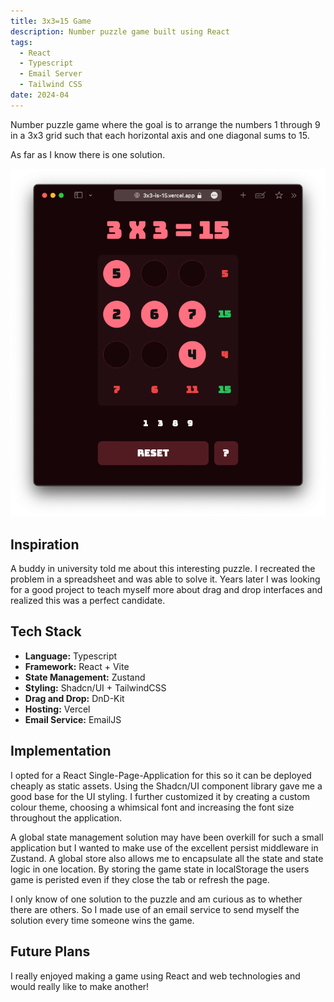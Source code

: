 ```yaml
---
title: 3x3=15 Game
description: Number puzzle game built using React
tags:
  - React
  - Typescript
  - Email Server
  - Tailwind CSS
date: 2024-04
---
```


Number puzzle game where the goal is to arrange the numbers 1 through 9 in a 3x3 grid such that each horizontal axis and one diagonal sums to 15.

As far as I know there is one solution.

![screenshot](./screenshot.png)

## Inspiration

A buddy in university told me about this interesting puzzle. I recreated the problem in a spreadsheet and was able to solve it. Years later I was looking for a good project to teach myself more about drag and drop interfaces and realized this was a perfect candidate.

## Tech Stack

- **Language:** Typescript
- **Framework:** React + Vite
- **State Management:** Zustand
- **Styling:** Shadcn/UI + TailwindCSS
- **Drag and Drop:** DnD-Kit
- **Hosting:** Vercel
- **Email Service:** EmailJS

## Implementation

I opted for a React Single-Page-Application for this so it can be deployed cheaply as static assets. Using the Shadcn/UI component library gave me a good base for the UI styling. I further customized it by creating a custom colour theme, choosing a whimsical font and increasing the font size throughout the application.

A global state management solution may have been overkill for such a small application but I wanted to make use of the excellent persist middleware in Zustand. A global store also allows me to encapsulate all the state and state logic in one location. By storing the game state in localStorage the users game is peristed even if they close the tab or refresh the page.

I only know of one solution to the puzzle and am curious as to whether there are others. So I made use of an email service to send myself the solution every time someone wins the game.

## Future Plans

I really enjoyed making a game using React and web technologies and would really like to make another!
